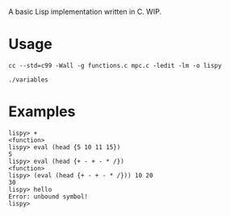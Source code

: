 A basic Lisp implementation written in C. WIP.

# Usage 
```
cc --std=c99 -Wall -g functions.c mpc.c -ledit -lm -o lispy 
```
```
./variables
```
# Examples
```
lispy> +
<function>
lispy> eval (head {5 10 11 15})
5
lispy> eval (head {+ - + - * /})
<function>
lispy> (eval (head {+ - + - * /})) 10 20
30
lispy> hello
Error: unbound symbol!
lispy>
```

